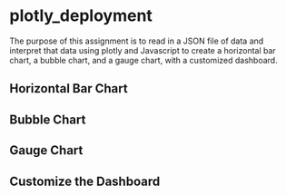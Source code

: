 # plotly_deployment

The purpose of this assignment is to read in a JSON file of data and interpret that data using plotly and Javascript to create a horizontal bar chart, a bubble chart, and a gauge chart, with a customized dashboard. 

## Horizontal Bar Chart

## Bubble Chart

## Gauge Chart

## Customize the Dashboard

